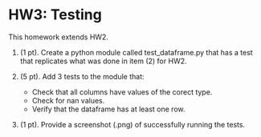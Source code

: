 # HW3: Testing

This homework extends HW2.

1. (1 pt). Create a python module called test_dataframe.py that has a test that replicates what was done in item (2) for HW2.

1. (5 pt). Add 3 tests to the module that:

    - Check that all columns have values of the corect type.
    - Check for nan values.
    - Verify that the dataframe has at least one row.
    
1. (1 pt). Provide a screenshot (.png) of successfully running the tests.
